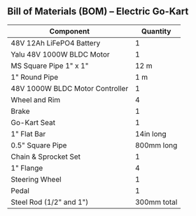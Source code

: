 ## Bill of Materials (BOM) – Electric Go-Kart

| Component                          | Quantity      |
|------------------------------------|---------------|
| 48V 12Ah LiFePO4 Battery           | 1             |
| Yalu 48V 1000W BLDC Motor          | 1             | 
| MS Square Pipe 1" x 1"             | 12 m          | 
| 1" Round Pipe                      | 1 m           | 
|48V 1000W BLDC Motor Controller     | 1             | 
| Wheel and Rim                       | 4             |
| Brake                              | 1             | 
| Go-Kart Seat                       | 1             | 
| 1" Flat Bar                        | 14in long     | 
| 0.5" Square Pipe                   | 800mm long    | 
| Chain & Sprocket Set               | 1             | 
| 1" Flange                          | 4             | 
| Steering Wheel                     | 1             | 
| Pedal                              | 1             | 
| Steel Rod (1/2" and 1")            | 300mm total   | 
